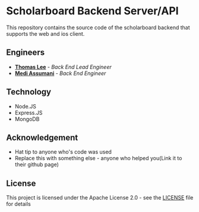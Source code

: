 # Scholarboard Backend Server/API

This repository contains the source code of the scholarboard backend that supports the web and ios client.

## Engineers
* **<a href= "https://github.com/ThomasLee94">Thomas Lee</a>** - *Back End Lead Engineer*
* **<a href= "https://github.com/MediBoss">Medi Assumani</a>** - *Back End Engineer*


## Technology

* Node.JS
* Express.JS
* MongoDB


## Acknowledgement

* Hat tip to anyone who's code was used
* Replace this with something else - anyone who helped you(Link it to their github page)


## License
This project is licensed under the Apache License 2.0 - see the <a href="https://github.com/scholarship-dev/ScholarBoard-backend/blob/master/LICENSE">LICENSE</a> file for details
